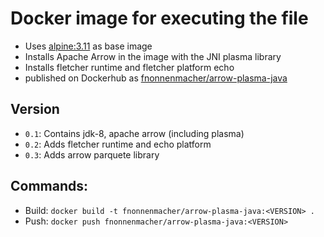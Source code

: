 # Docker image for executing the file
 
* Uses [alpine:3.11](https://hub.docker.com/_/alpine) as base image
* Installs Apache Arrow in the image with the JNI plasma library
* Installs fletcher runtime and fletcher platform echo
* published on Dockerhub as [fnonnenmacher/arrow-plasma-java](https://hub.docker.com/r/fnonnenmacher/arrow-plasma-java)

## Version
* `0.1`: Contains jdk-8, apache arrow (including plasma)
* `0.2`: Adds fletcher runtime and echo platform 
* `0.3`: Adds arrow parquete library

## Commands:
* Build: `docker build -t fnonnenmacher/arrow-plasma-java:<VERSION> .`
* Push: `docker push fnonnenmacher/arrow-plasma-java:<VERSION>`